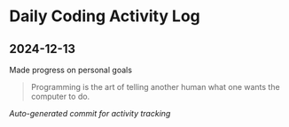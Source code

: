 # Daily Coding Activity Log

## 2024-12-13

Made progress on personal goals

> Programming is the art of telling another human what one wants the computer to do.

*Auto-generated commit for activity tracking*
